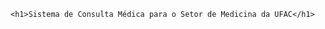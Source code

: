 
<!DOCTYPE html>
<html lang="pt-BR">

<head>
    <meta charset="UTF-8">
    <meta name="viewport" content="width=device-width, initial-scale=1.0">
    <title>Sistema de Consulta Médica - UFAC</title>
</head>

<body>

    <h1>Sistema de Consulta Médica para o Setor de Medicina da UFAC</h1>


</body>

</html>
